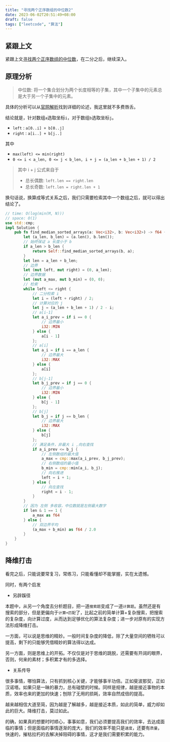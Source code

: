 ```yaml
---
title: "寻找两个正序数组的中位数2"
date: 2023-06-02T20:51:49+08:00
draft: false
tags: ["leetcode", "算法"]
---
```


## 紧跟上文
紧跟上文[寻找两个正序数组的中位数](https://just-worker.github.io/blog/%E5%AF%BB%E6%89%BE%E4%B8%A4%E4%B8%AA%E6%AD%A3%E5%BA%8F%E6%95%B0%E7%BB%84%E7%9A%84%E4%B8%AD%E4%BD%8D%E6%95%B0/)，在二分之后，继续深入。

## 原理分析

> 中位数: 将一个集合划分为两个长度相等的子集，其中一个子集中的元素总是大于另一个子集中的元素。

具体的分析可以从[官网解析](https://leetcode.cn/problems/median-of-two-sorted-arrays/solution/xun-zhao-liang-ge-you-xu-shu-zu-de-zhong-wei-s-114/)找到详细的论述，我这里就不多费唇舌。 


结论就是，针对数组`a`选取坐标`i`，对于数组`b`选取坐标`j`。
- `left` : `a[0..i] + b[0..j]`
- `right` : `a[i..] + b[j..]`

其中
- `max(left) <= min(right)`
- `0 <= i < a_len, 0 <= j < b_len, i + j = (a_len + b_len + 1) / 2`

> 其中 i + j 公式来自于 
>    - 总长偶数: `left.len == right.len`
>    - 总长奇数: `left.len = right.len + 1`


换句话说，换算成等式关系之后，我们只需要检索其中一个数组之后，就可以得出结论了。

```rust
// time: O(log(min(M, N)))
// space: O(1)
use std::cmp;
impl Solution {
    pub fn find_median_sorted_arrays(a: Vec<i32>, b: Vec<i32>) -> f64 {
        let (a_len, b_len) = (a.len(), b.len());
        // 始终保证 a 长度小于 b
        if a_len > b_len {
            return Self::find_median_sorted_arrays(b, a);
        }
        let len = a_len + b_len;
        // 边界
        let (mut left, mut right) = (0, a_len);
        // 边界数据
        let (mut a_max, mut b_min) = (0, 0);
        // 检索
        while left <= right {
            // 二分检索 i
            let i = (left + right) / 2;
            // 计算对应的 j 
            let j = (a_len + b_len + 1) / 2 - i;
            // a[i-1] 
            let a_i_prev = if i == 0 {
                // 边界最小
                i32::MIN
            } else {
                a[i - 1]
            };
            // a[i]
            let a_i = if i == a_len {
                // 边界最大
                i32::MAX
            } else {
                a[i]
            };
            // b[j-1]
            let b_j_prev = if j == 0 {
                // 边界最小
                i32::MIN
            } else {
                b[j - 1]
            };
            // b[j]
            let b_j = if j == b_len {
                // 边界最大
                i32::MAX
            } else {
                b[j]
            };
            // 满足条件，非最大 i ,向右查找
            if a_i_prev <= b_j {
                // 左侧数组的最大值
                a_max = cmp::max(a_i_prev, b_j_prev);
                // 右侧数组的最小值
                b_min = cmp::min(a_i, b_j);
                // 向右推进
                left = i + 1;
            } else { 
                // 向左查找
                right = i - 1;
            }
        }
        // 因为 左侧 多收容，中位数就是左侧最大数字
        if len & 1 == 1 {
            a_max as f64
        } else {
            // 双边界平均
            (a_max + b_min) as f64 / 2.0
        }
    }
}

```

## 降维打击

看完之后，只能说要常复习，常练习，只能看懂却不能掌握，实在太遗憾。


同时，有两个启发
- 另辟蹊径

本题中，从另一个角度去分析题目，把一道`搜索题`变成了一道`计算题`。虽然还是有搜索的部分，但是更偏向于`计算+匹配`了，比起之前的简单计算+复杂搜索，把搜索的复杂度，向计算过度，从而达到足够优化的算法复杂度；进一步对原有的实现方法形成降维打击。


一方面，可以说是思维的精妙。一般时间复杂度的降低，除了大量空间的牺牲可以提高，剩下的只能够凭借精妙的算法得以达成。


另一方面，则是思维上的开拓。不仅仅是对于思维的跳脱，还需要有开阔的眼界，否则，何来的素材；多积累才有的多选择。

- 关系传导

很多事情，哪怕算法，只有抓到核心关键，才能够事半功倍。正如斐波那契，正如汉诺塔。如果只是一昧的暴力，总有碰壁的时候。同样是规律，越是接近事物的本质，效率也来的更加的快速；刨除了无用的损耗，效率自然成倍的提高。



越来越相信大道至简，因为越是了解越多，越是接近本质，如此的简单，威力却如此的巨大。降维打击，莫过如此。

的确，如果真的想要时时顺心，事事如意，我们必须要提高我们的效率，去达成面临的事情；但是面临的事情逐渐的庞大，我们的效率不能只是`速度`，还要有`质量`，快速的，摧枯拉朽的去解决掉阻碍的事情，这才是我们需要积累的能力。






